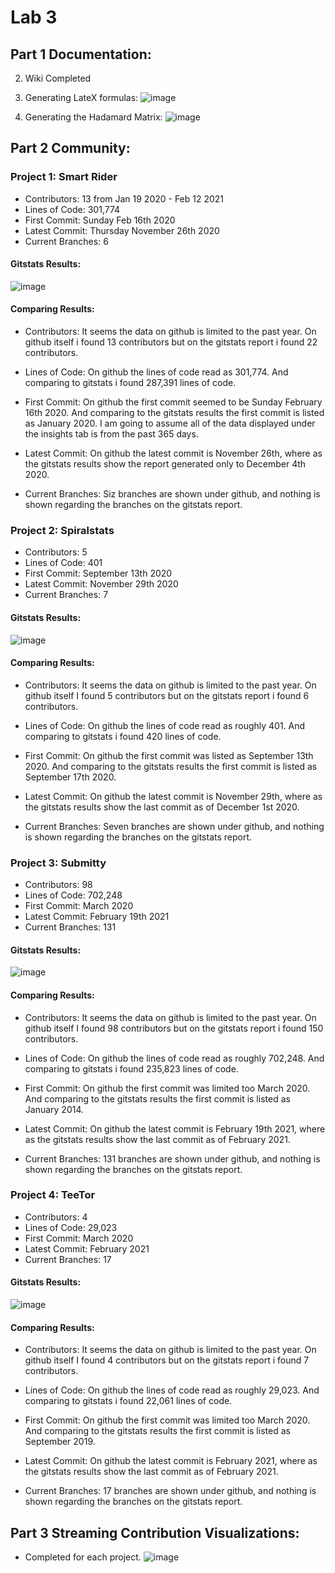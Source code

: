 # Lab 3

## Part 1 Documentation:


2. Wiki Completed 

3. Generating LateX formulas:
  ![image](https://user-images.githubusercontent.com/40222287/108662192-cc396b00-749b-11eb-9c7a-203eeca42e4a.png)

4. Generating the Hadamard Matrix:
  ![image](https://user-images.githubusercontent.com/40222287/108663981-ccd40080-749f-11eb-9885-38084e2b20a6.png)

## Part 2 Community:

### Project 1: Smart Rider
* Contributors: 13 from Jan 19 2020 - Feb 12 2021
* Lines of Code: 301,774
* First Commit: Sunday Feb 16th 2020
* Latest Commit: Thursday November 26th 2020
* Current Branches: 6

#### Gitstats Results:
![image](https://user-images.githubusercontent.com/40222287/107823587-11e48e00-6d4e-11eb-8184-5ab87eb04c8c.png)


#### Comparing Results:
* Contributors: It seems the data on github is limited to the past year. On github itself i found 13 contributors but on the gitstats report i found 22 contributors. 

* Lines of Code: On github the lines of code read as 301,774. And comparing to gitstats i found 287,391 lines of code. 

* First Commit: On github the first commit seemed to be Sunday February 16th 2020. And comparing to the gitstats results the first commit is listed as January 2020. I am going to assume all of the data displayed under the insights tab is from the past 365 days. 

* Latest Commit: On github the latest commit is November 26th, where as the gitstats results show the report generated only to December 4th 2020. 

* Current Branches: Siz branches are shown under github, and nothing is shown regarding the branches on the gitstats report.


### Project 2: Spiralstats
* Contributors: 5
* Lines of Code: 401
* First Commit: September 13th 2020
* Latest Commit: November 29th 2020
* Current Branches: 7

#### Gitstats Results:
![image](https://user-images.githubusercontent.com/40222287/108665661-6cdf5900-74a3-11eb-8207-8c8d8ffd50f3.png)


#### Comparing Results:
* Contributors: It seems the data on github is limited to the past year. On github itself I found 5 contributors but on the gitstats report i found 6 contributors. 

* Lines of Code: On github the lines of code read as roughly 401. And comparing to gitstats i found 420 lines of code. 

* First Commit: On github the first commit was listed as September 13th 2020. And comparing to the gitstats results the first commit is listed as September 17th 2020. 

* Latest Commit: On github the latest commit is November 29th, where as the gitstats results show the last commit as of December 1st 2020. 

* Current Branches: Seven branches are shown under github, and nothing is shown regarding the branches on the gitstats report.



### Project 3: Submitty
* Contributors: 98
* Lines of Code: 702,248
* First Commit: March 2020
* Latest Commit: February 19th 2021
* Current Branches: 131

#### Gitstats Results:
![image](https://user-images.githubusercontent.com/40222287/108667675-b92c9800-74a7-11eb-8302-ed51a1ebb5f2.png)


#### Comparing Results:
* Contributors: It seems the data on github is limited to the past year. On github itself I found 98 contributors but on the gitstats report i found 150 contributors. 

* Lines of Code: On github the lines of code read as roughly 702,248. And comparing to gitstats i found 235,823 lines of code. 

* First Commit: On github the first commit was limited too March 2020. And comparing to the gitstats results the first commit is listed as January 2014. 

* Latest Commit: On github the latest commit is February 19th 2021, where as the gitstats results show the last commit as of February 2021. 

* Current Branches: 131 branches are shown under github, and nothing is shown regarding the branches on the gitstats report.


### Project 4: TeeTor
* Contributors: 4
* Lines of Code: 29,023
* First Commit: March 2020
* Latest Commit: February 2021
* Current Branches: 17

#### Gitstats Results:
![image](https://user-images.githubusercontent.com/40222287/108668375-23920800-74a9-11eb-9520-ece89da1b9ad.png)



#### Comparing Results:
* Contributors: It seems the data on github is limited to the past year. On github itself I found 4 contributors but on the gitstats report i found 7 contributors. 

* Lines of Code: On github the lines of code read as roughly 29,023. And comparing to gitstats i found 22,061 lines of code. 

* First Commit: On github the first commit was limited too March 2020. And comparing to the gitstats results the first commit is listed as September 2019. 

* Latest Commit: On github the latest commit is February 2021, where as the gitstats results show the last commit as of February 2021. 

* Current Branches: 17 branches are shown under github, and nothing is shown regarding the branches on the gitstats report.




## Part 3 Streaming Contribution Visualizations:

* Completed for each project. 
![image](https://user-images.githubusercontent.com/40222287/108668989-280af080-74aa-11eb-841c-317be433dd5a.png)
